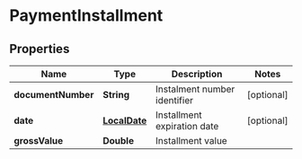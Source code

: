
# PaymentInstallment

## Properties
Name | Type | Description | Notes
------------ | ------------- | ------------- | -------------
**documentNumber** | **String** | Instalment number identifier |  [optional]
**date** | [**LocalDate**](LocalDate.md) | Installment expiration date |  [optional]
**grossValue** | **Double** | Installment value | 



